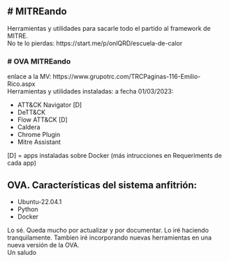 <H2> # MITREando </H2>
<p>Herramientas y utilidades para sacarle todo el partido al framework de MITRE.<br>
No te lo pierdas: https://start.me/p/onlQRD/escuela-de-calor </p>

<h3> # OVA MITREando </h3>
enlace a la MV: https://www.grupotrc.com/TRCPaginas-116-Emilio-Rico.aspx

<div>Herramientas y utilidades instaladas: a fecha 01/03/2023:<br>
<ul>
<li>ATT&CK Navigator [D]</li>
<li>DeTT&CK</li>
<li>Flow ATT&CK [D]</li>
<li>Caldera</li>
<li>Chrome Plugin</li>
<li>Mitre Assistant</li>
</ul></div>

<div>
[D] = apps instaladas sobre Docker (más intrucciones en Requeriments de cada app)
</div>


<h2> OVA. Características del sistema anfitrión: </h2>
<ul>
<li>Ubuntu-22.04.1</li>
<li>Python</li>
<li>Docker</li></ul>

<p>Lo sé. Queda mucho por actualizar y por documentar. Lo iré haciendo tranquilamente. Tambien iré incorporando nuevas herramientas en una nueva versión de la OVA.<br>
Un saludo</p>

